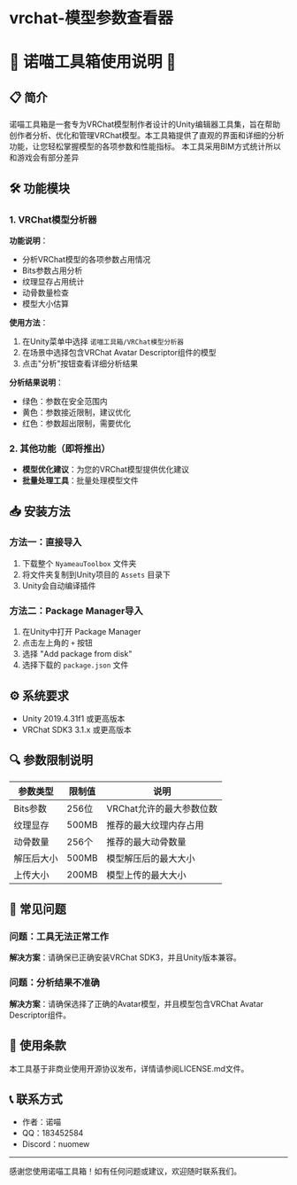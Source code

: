 # vrchat-模型参数查看器
# 🌸 诺喵工具箱使用说明 🌸

## 📋 简介

诺喵工具箱是一套专为VRChat模型制作者设计的Unity编辑器工具集，旨在帮助创作者分析、优化和管理VRChat模型。本工具箱提供了直观的界面和详细的分析功能，让您轻松掌握模型的各项参数和性能指标。
本工具采用BIM方式统计所以和游戏会有部分差异

## 🛠️ 功能模块

### 1. VRChat模型分析器

**功能说明**：
- 分析VRChat模型的各项参数占用情况
- Bits参数占用分析
- 纹理显存占用统计
- 动骨数量检查
- 模型大小估算

**使用方法**：
1. 在Unity菜单中选择 `诺喵工具箱/VRChat模型分析器`
2. 在场景中选择包含VRChat Avatar Descriptor组件的模型
3. 点击"分析"按钮查看详细分析结果

**分析结果说明**：
- 绿色：参数在安全范围内
- 黄色：参数接近限制，建议优化
- 红色：参数超出限制，需要优化

### 2. 其他功能（即将推出）

- **模型优化建议**：为您的VRChat模型提供优化建议
- **批量处理工具**：批量处理模型文件

## 📥 安装方法

### 方法一：直接导入

1. 下载整个 `NyameauToolbox` 文件夹
2. 将文件夹复制到Unity项目的 `Assets` 目录下
3. Unity会自动编译插件

### 方法二：Package Manager导入

1. 在Unity中打开 Package Manager
2. 点击左上角的 `+` 按钮
3. 选择 "Add package from disk"
4. 选择下载的 `package.json` 文件

## ⚙️ 系统要求

- Unity 2019.4.31f1 或更高版本
- VRChat SDK3 3.1.x 或更高版本

## 🔍 参数限制说明

| 参数类型 | 限制值 | 说明 |
|---------|-------|------|
| Bits参数 | 256位 | VRChat允许的最大参数位数 |
| 纹理显存 | 500MB | 推荐的最大纹理内存占用 |
| 动骨数量 | 256个 | 推荐的最大动骨数量 |
| 解压后大小 | 500MB | 模型解压后的最大大小 |
| 上传大小 | 200MB | 模型上传的最大大小 |

## 🔧 常见问题

### 问题：工具无法正常工作
**解决方案**：请确保已正确安装VRChat SDK3，并且Unity版本兼容。

### 问题：分析结果不准确
**解决方案**：请确保选择了正确的Avatar模型，并且模型包含VRChat Avatar Descriptor组件。

## 📝 使用条款

本工具基于非商业使用开源协议发布，详情请参阅LICENSE.md文件。

## 📞 联系方式

- 作者：诺喵
- QQ：183452584
- Discord：nuomew

---

感谢您使用诺喵工具箱！如有任何问题或建议，欢迎随时联系我们。
